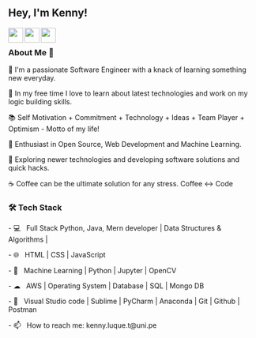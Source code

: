 ## Hey, I'm Kenny!
<a href="https://www.linkedin.com/in/kennyluquet">
  <img align="left" width="30px" src="https://cdn.jsdelivr.net/npm/simple-icons@v3/icons/linkedin.svg" style="background-color:white;" />
</a>
<a href="https://twitter.com/kennyluque23">
  <img align="left" width="30px" src="https://cdn.jsdelivr.net/npm/simple-icons@v3/icons/twitter.svg" />
</a>
<a href="mailto:kenny.luque.t@uni.pe">
  <img align="left" width="30px" src="https://cdn.jsdelivr.net/npm/simple-icons@v3/icons/gmail.svg" />
</a>
<!--<a href="#">
  <img align="left" width="30px" src="https://cdn.jsdelivr.net/npm/simple-icons@v3/icons/medium.svg" />
</a>-->
<br />

<!-- <p>
<p align="left"> <img src="https://komarev.com/ghpvc/?username=Nistha-tech&label=Profile%20views&color=0e75b6&style=flat" alt="Nistha-tech" /> </p>
</p> -->

<h3> About Me  🚀 </h3>
<p>
🔭 I'm a passionate Software Engineer with a knack of learning something new everyday.
</p><p>
📎 In my free time I love to learn about latest technologies and work on my logic building skills.
</p><p>
📚 Self Motivation + Commitment + Technology + Ideas + Team Player + Optimism - Motto of my life!
</p><p>
🌱 Enthusiast in Open Source, Web Development and Machine Learning.</p>
<p>
🤔 Exploring newer technologies and developing software solutions and quick hacks.</p>
<p>
☕ Coffee can be the ultimate solution for any stress. Coffee <-> Code </p>
  
<h3>🛠 Tech Stack</h3>
<p>
- 💻  &nbsp; Full Stack Python, Java, Mern developer | Data Structures & Algorithms | 
  </p><p>
- 🌐  &nbsp; HTML | CSS | JavaScript
  </p><p>
- 🐍  &nbsp; Machine Learning | Python | Jupyter | OpenCV
  </p><p>
- ☁  &nbsp; AWS | Operating System | Database | SQL | Mongo DB
  </p><p>
- 🔧  &nbsp; Visual Studio code | Sublime | PyCharm | Anaconda | Git | Github | Postman
  </p><p>
- 📫  &nbsp; How to reach me: kenny.luque.t@uni.pe
  </p>




